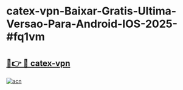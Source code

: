 # catex-vpn-Baixar-Gratis-Ultima-Versao-Para-Android-IOS-2025-#fq1vm

# <h2><a href="https://ainizakaria.my?title=catex-vpn&ref=22M">🔗👉 🔴 catex-vpn</a></h2>

[![acn](https://github.com/user-attachments/assets/0f9c940e-d8b0-45ae-aac7-cd30a18b3e1c)](https://ainizakaria.my?title=catex-vpn&ref=22M)

